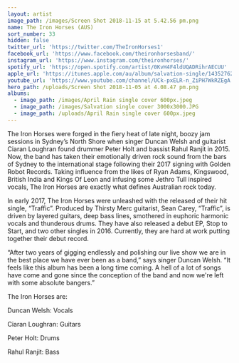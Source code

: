 ```yaml
---
layout: artist
image_path: /images/Screen Shot 2018-11-15 at 5.42.56 pm.png
name: The Iron Horses (AUS)
sort_number: 33
hidden: false
twitter_url: 'https://twitter.com/TheIronHorses1'
facebook_url: 'https://www.facebook.com/theironhorsesband/'
instagram_url: 'https://www.instagram.com/theironhorses/'
spotify_url: 'https://open.spotify.com/artist/0KvH4F4ldUQADRihrAECUU'
apple_url: 'https://itunes.apple.com/au/album/salvation-single/1435276237'
youtube_url: 'https://www.youtube.com/channel/UCk-pxELR-n_ZiPH7WkRZEgA'
hero_path: /uploads/Screen Shot 2018-11-05 at 4.08.47 pm.png
albums:
  - image_path: /images/April Rain single cover 600px.jpeg
  - image_path: /images/Salvation single cover 3000x3000.JPG
  - image_path: /uploads/April Rain single cover 600px.jpeg
---
```


The Iron Horses were forged in the fiery heat of late night, boozy jam sessions in Sydney’s North Shore when singer Duncan Welsh and guitarist Ciaran Loughran found drummer Peter Holt and bassist Rahul Ranjit in 2015. Now, the band has taken their emotionally driven rock sound from the bars of Sydney to the international stage following their 2017 signing with Golden Robot Records. Taking influence from the likes of Ryan Adams, Kingswood, British India and Kings Of Leon and infusing some Jethro Tull inspired vocals, The Iron Horses are exactly what defines Australian rock today.

In early 2017, The Iron Horses were unleashed with the released of their hit single, “Traffic”. Produced by Thirsty Merc guitarist, Sean Carey, “Traffic”, is driven by layered guitars, deep bass lines, smothered in euphoric harmonic vocals and thunderous drums. They have also released a debut EP, Stop to Start, and two other singles in 2016. Currently, they are hard at work putting together their debut record.

“After two years of gigging endlessly and polishing our live show we are in the best place we have ever been as a band,” says singer Duncan Welsh. “It feels like this album has been a long time coming. A hell of a lot of songs have come and gone since the conception of the band and now we're left with some absolute bangers.”

The Iron Horses are:

Duncan Welsh: Vocals

Ciaran Loughran: Guitars

Peter Holt: Drums

Rahul Ranjit: Bass